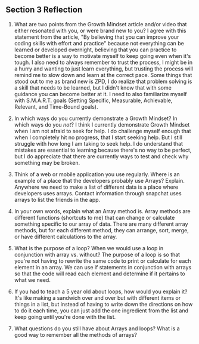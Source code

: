 ## Section 3 Reflection

1. What are two points from the Growth Mindset article and/or video that either resonated with you, or were brand new to you?
I agree with this statement from the article, "By believing that you can improve your coding skills with effort and practice" because not everything can be learned or developed overnight, believing that you can practice to become better is a way to motivate myself to keep going even when it's tough. I also need to always remember to trust the process, I might be in a hurry and wanting to just learn everything, but trusting the process will remind me to slow down and learn at the correct pace. Some things that stood out to me as brand new is ZPD, I do realize that problem solving is a skill that needs to be learned, but I didn't know that with some guidance you can become better at it. I need to also familiarize myself with S.M.A.R.T. goals (Setting Specific, Measurable, Achievable, Relevant, and Time-Bound goals).

1. In which ways do you currently demonstrate a Growth Mindset? In which ways do you _not_?
I think I currently demonstrate Growth Mindset when I am not afraid to seek for help. I do challenge myself enough that when I completely hit no progress, that I start seeking help. But I still struggle with how long I am taking to seek help. I do understand that mistakes are essential to learning because there's no way to be perfect, but I do appreciate that there are currently ways to test and check why something may be broken.

1. Think of a web or mobile application you use regularly. Where is an example of a place that the developers probably use Arrays? Explain.
Anywhere we need to make a list of different data is a place where developers uses arrays. Contact information through snapchat uses arrays to list the friends in the app.

1. In your own words, explain what an Array method is.
Array methods are different functions (shortcuts to me) that can change or calculate something specific to our array of data. There are many different array methods, but for each different method, they can arrange, sort, merge, or have different calculations to the array.

1. What is the purpose of a loop? When we would use a loop in conjunction with array vs. without?
The purpose of a loop is so that you're not having to rewrite the same code to print or calculate for each element in an array. We can use if statements in conjunction with arrays so that the code will read each element and determine if it pertains to what we need.


1. If you had to teach a 5 year old about loops, how would you explain it?
It's like making a sandwich over and over but with different items or things in a list, but instead of having to write down the directions on how to do it each time, you can just add the one ingredient from the list and keep going until you're done with the list.

1. What questions do you still have about Arrays and loops?
What is a good way to remember all the methods of arrays? 
